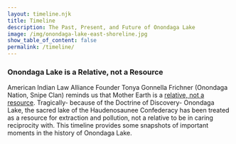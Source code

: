 ```yaml
---
layout: timeline.njk
title: Timeline
description: The Past, Present, and Future of Onondaga Lake
image: /img/onondaga-lake-east-shoreline.jpg
show_table_of_content: false
permalink: /timeline/
---
```

### Onondaga Lake is a Relative, not a Resource

American Indian Law Alliance Founder Tonya Gonnella Frichner (Onondaga Nation, Snipe Clan) reminds us that Mother Earth is a [relative, not a resource](https://ictnews.org/archive/tonya-gonnella-frichner-mother-earth-is-a-relative-not-a-resource). Tragically- because of the Doctrine of Discovery- Onondaga Lake, the sacred lake of the Haudenosaunee Confederacy has been treated as a resource for extraction and pollution, not a relative to be in caring reciprocity with. This timeline provides some snapshots of important moments in the history of Onondaga Lake.

